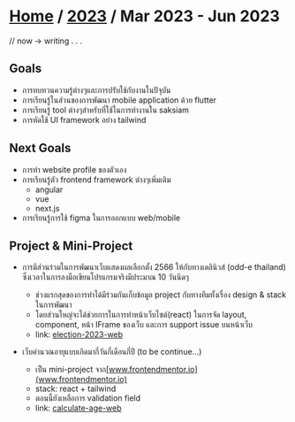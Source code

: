 # [Home](../README.md) / [2023](2023-summary.md) / Mar 2023 - Jun 2023

// now -> writing . . . 

## Goals 

- การทบทวนความรู้ต่างๆและการปรับใช้กับงานในปัจุบัน
- การเรียนรู้ในส่วนของการพัฒนา mobile application ด้วย flutter
- การเรียนรู้ tool ต่างๆสำหรับที่ใช้ในการทำงานใน saksiam
- การหัดใช้ UI framework อย่าง tailwind

## Next Goals 

- การทำ website profile ของตัวเอง
- การเรียนรู้ตัว frontend framework ต่างๆเพิ่มเติม
  - angular
  - vue
  - next.js
- การเรียนรู้การใช้ figma ในการออกแบบ web/mobile

## Project & Mini-Project

- การมีส่วนร่วมในการพัฒนาเว็บแสดงผลเลือกตั้ง 2566 ให้กับทางเดลินิวส์ (odd-e thailand) ซึ่งเวลาในการลงมือเขียนโปรแกรมจริงมีประมาณ 10 วันนิดๆ
  - ช่วงแรกสุดของการทำได้มีร่วมกันเก็บข้อมูล project กับทางทีมทั้งเรื่อง design & stack ในการพัฒนา
  - โดยส่วนใหญ่จะได้ช่วยการในการทำหน้าเว็บไซต์(react) ในการจัด layout, component, หน้า IFrame ของเว็บ และการ support issue บนหน้าเว็บ
  - link: [election-2023-web](https://election66.dailynews.co.th/country)

- เว็บคำนวณอายุแบบเกิดมากี่วันกี่เดือนกี่ปี (to be continue...)
  - เป็น mini-project จาก[www.frontendmentor.io](www.frontendmentor.io) 
  - stack: react + tailwind
  - ตอนนี้ยังเหลือการ validation field
  - link: [calculate-age-web](https://web-calculate-age.vercel.app/) 
